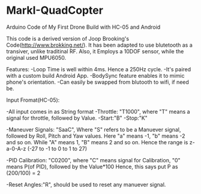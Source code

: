 # MarkI-QuadCopter
Arduino Code of My First Drone Build with HC-05 and Android

This code is a derived version of Joop Brooking's Code(http://www.brokking.net/). 
It has been adapted to use blutetooth as a transiver, unlike traditinal RF.
Also, it Employs a 10DOF sensor, while the original used MPU6050.

Features:
  -Loop Time is well within 4ms. Hence a 250Hz cycle.
  -It's paired with a custom build Android App.
  -BodySync feature enables it to mimic phone's orientation.
  -Can easily be swapped from blutooth to wifi, if need be.


Input Fromat(HC-05):

  -All input comes in as String format
  -Throttle: "T1000", where "T" means a signal for throttle, followed by Value.
  -Start:"B"
  -Stop:"K"
  
  -Maneuver Signals: "SaaC", Where "S" refers to be a Manuever signal,
                      followed by Roll, Pitch and Yaw values.
                      Here "a" means -1, "b" means -2 and so on.
                      While "A" means 1, "B" means 2 and so on.
                      Hence the range is z-a-0-A-z (-27 to -1 to 0 to 1 to 27)
                      
  -PID Calibration: "C0200", where "C" means signal for Calibration, "0" means P(of PID), 
                    followed by the Value*100
                    Hence, this says put P as (200/100) = 2
  
  -Reset Angles:"R", should be used to reset any manuever signal.
